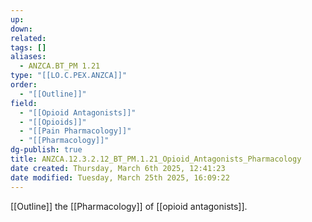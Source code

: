 ```yaml
---
up: 
down: 
related: 
tags: []
aliases:
  - ANZCA.BT_PM 1.21
type: "[[LO.C.PEX.ANZCA]]"
order:
  - "[[Outline]]"
field:
  - "[[Opioid Antagonists]]"
  - "[[Opioids]]"
  - "[[Pain Pharmacology]]"
  - "[[Pharmacology]]"
dg-publish: true
title: ANZCA.12.3.2.12_BT_PM.1.21_Opioid_Antagonists_Pharmacology
date created: Thursday, March 6th 2025, 12:41:23
date modified: Tuesday, March 25th 2025, 16:09:22
---
```


[[Outline]] the [[Pharmacology]] of [[opioid antagonists]].
